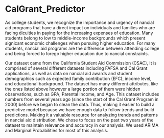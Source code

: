 # CalGrant_Predictor

As college students, we recognize the importance and urgency of  nancial aid programs that have a direct impact on individuals and families who are facing di culties in paying for the increasing expenses of education. Many students belong to low to middle-income backgrounds which present signi cant economic challenges when pursuing higher education. For many students,  nancial aid programs are the difference between attending college and being forced to forego higher education due to  nancial constraints.

Our dataset came from the California Student Aid Commission (CSAC), It is comprised of several different datasets including FAFSA and Cal Grant applications, as well as data on  nancial aid awards and student demographics such as expected family contribution (EFC), income level, and educational background. The dataset has many different attributes, like the ones listed above however a large portion of them were hidden observations, such as GPA, Parental Income, and Age. This dataset includes numbers from several years ago (since the start of the Cal Grant Program in 2000) before we began to clean the data. Thus, making it easier to build a predictive model because we have enough data to follow trends and build predictions. Making it a valuable resource for analyzing trends and patterns in  nancial aid distribution. We chose to focus on the past two years of the dataset to maintain relevance and accuracy in our analysis. We used ARIMA and Marginal Probabilities for most of this analysis.
